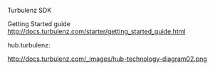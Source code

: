 Turbulenz SDK

Getting Started guide 
http://docs.turbulenz.com/starter/getting_started_guide.html







hub.turbulenz:

http://docs.turbulenz.com/_images/hub-technology-diagram02.png

